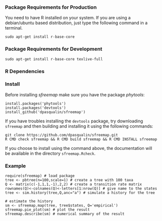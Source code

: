 ### Package Requirements for Production

You need to have R installed on your system. If you are using a debian/ubuntu based distribution, just type the following command in a terminal.

`sudo apt-get install r-base-core`

### Package Requirements for Development

`sudo apt-get install r-base-core texlive-full`

###  R Dependencies

### Install

Before installing *sfreemap* make sure you have the package *phytools*:

```
install.packages('phytools')
install.packages('devtools')
install_github('dpasqualin/sfreemap')
```

If you have troubles installing the `devtools` package, try downloading
`sfreemap` and then building and installing it using the following commands:

```
git clone https://github.com/dpasqualin/sfreemap.git
R CMD check sfreemap && R CMD build sfreemap && R CMD INSTALL sfreemap
```

If you choose to install using the command above, the documentation will be
available in the directory `sfreemap.Rcheck`.


### Example

```
require(sfreemap) # load package
tree <- pbtree(n=100,scale=1) # create a tree with 100 taxa
Q <- matrix(c(-1,1,1,-1),2,2) # create a transition rate matrix
rownames(Q)<-colnames(Q)<-letters[1:nrow(Q)] # give name to the states
tree <- sim.history(tree,Q,anc="a") # simulate a history for the tree

# estimate the history
sm <- sfreemap.map(tree, tree$states, Q='empirical')
sfreemap.pie_plot(sm) # plot the result
sfreemap.describe(sm) # numerical summary of the result
```
